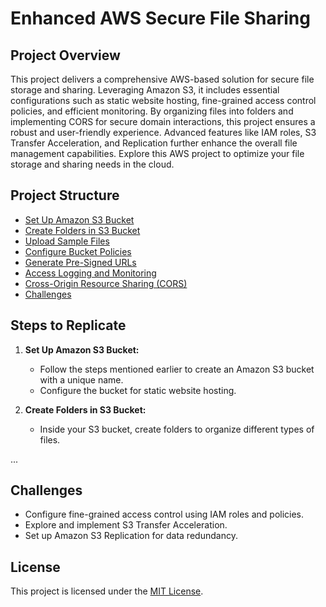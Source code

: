 # Enhanced AWS Secure File Sharing

## Project Overview
This project delivers a comprehensive AWS-based solution for secure file storage and sharing. Leveraging Amazon S3, it includes essential configurations such as static website hosting, fine-grained access control policies, and efficient monitoring. By organizing files into folders and implementing CORS for secure domain interactions, this project ensures a robust and user-friendly experience. Advanced features like IAM roles, S3 Transfer Acceleration, and Replication further enhance the overall file management capabilities. Explore this AWS project to optimize your file storage and sharing needs in the cloud.


## Project Structure
- [Set Up Amazon S3 Bucket](#set-up-amazon-s3-bucket)
- [Create Folders in S3 Bucket](#create-folders-in-s3-bucket)
- [Upload Sample Files](#upload-sample-files)
- [Configure Bucket Policies](#configure-bucket-policies)
- [Generate Pre-Signed URLs](#generate-pre-signed-urls)
- [Access Logging and Monitoring](#access-logging-and-monitoring)
- [Cross-Origin Resource Sharing (CORS)](#cross-origin-resource-sharing-cors)
- [Challenges](#challenges)

## Steps to Replicate
1. **Set Up Amazon S3 Bucket:**
   - Follow the steps mentioned earlier to create an Amazon S3 bucket with a unique name.
   - Configure the bucket for static website hosting.

2. **Create Folders in S3 Bucket:**
   - Inside your S3 bucket, create folders to organize different types of files.

...

## Challenges
- Configure fine-grained access control using IAM roles and policies.
- Explore and implement S3 Transfer Acceleration.
- Set up Amazon S3 Replication for data redundancy.

## License
This project is licensed under the [MIT License](LICENSE).
